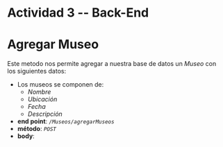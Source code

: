 # Actividad 3 -- Back-End

# **Agregar Museo** 
Este metodo nos permite agregar a nuestra base de datos un *Museo* con los siguientes datos:
* Los museos se componen de: 
   * *Nombre*
   * *Ubicación*
   * *Fecha*
   * *Descripción* 
* **end point**: *`/Museos/agregarMuseos`*
* **método**: *`POST`*
* **body**:  
